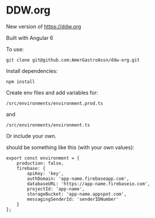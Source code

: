 # DDW.org

New version of https://ddw.org

Built with Angular 6

To use:

    git clone git@github.com:AmerGastroAssn/ddw-org.git

Install dependencies:

    npm install

Create env files and add variables for:

`/src/environments/environment.prod.ts`

and

`/src/environments/environment.ts`


Or include your own.

should be something like this (with your own values):


    export const environment = {
        production: false,
        firebase: {
            apiKey: 'key',
            authDomain: 'app-name.firebaseapp.com',
            databaseURL: 'https://app-name.firebaseio.com',
            projectId: 'app-name',
            storageBucket: 'app-name.appspot.com',
            messagingSenderId: 'senderIDNumber'
        }
    };
